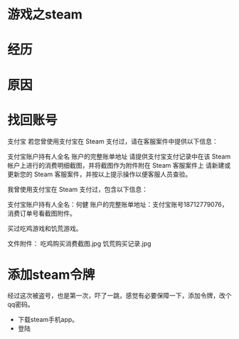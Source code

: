 # 游戏之steam

# 经历
# 原因
# 找回账号
支付宝
若您曾使用支付宝在 Steam 支付过，请在客服案件中提供以下信息：


支付宝账户持有人全名
账户的完整账单地址
请提供支付宝支付记录中在该 Steam 帐户上进行的消费明细截图，并将截图作为附件附在 Steam 客服案件上
请新建或更新您的 Steam 客服案件，并按以上提示操作以便客服人员查验。

我曾使用支付宝在 Steam 支付过，包含以下信息：

支付宝账户持有人全名：何健
账户的完整账单地址：支付宝账号18712779076，消费订单号看截图附件。

买过吃鸡游戏和饥荒游戏。

文件附件：   吃鸡购买消费截图.jpg      饥荒购买记录.jpg     


# 添加steam令牌
经过这次被盗号，也是第一次，吓了一跳，感觉有必要保障一下，添加令牌，改个qq密码。
- 下载steam手机app。
- 登陆










